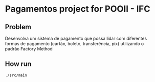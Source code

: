 # Pagamentos project for POOII - IFC

## Problem

Desenvolva um sistema de pagamento que possa lidar com diferentes formas de pagamento (cartão, boleto, transferência, pix) utilizando o padrão Factory Method

## How run

```
./src/main
```